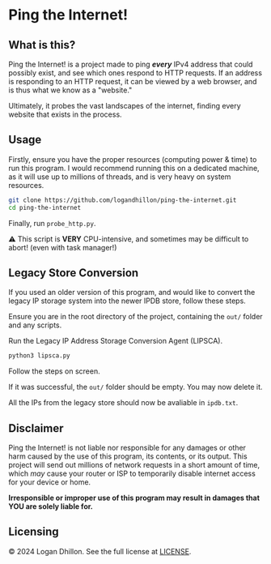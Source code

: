 # Ping the Internet!

## What is this?

Ping the Internet! is a project made to ping ***every*** IPv4 address that could possibly exist, and see which ones respond to HTTP requests.
If an address is responding to an HTTP request, it can be viewed by a web browser, and is thus what we know as a "website."

Ultimately, it probes the vast landscapes of the internet, finding every website that exists in the process.

## Usage

Firstly, ensure you have the proper resources (computing power & time) to run this program. I would recommend running this on a dedicated machine, as it will use up to millions of threads, and is very heavy on system resources.

```sh
git clone https://github.com/logandhillon/ping-the-internet.git
cd ping-the-internet
```

Finally, run `probe_http.py`.

:warning: This script is **VERY** CPU-intensive, and sometimes may be difficult to abort! (even with task manager!)

## Legacy Store Conversion

If you used an older version of this program, and would like to convert the legacy IP storage system into the newer IPDB store, follow these steps.

Ensure you are in the root directory of the project, containing the `out/` folder and any scripts.

Run the Legacy IP Address Storage Conversion Agent (LIPSCA).

```sh
python3 lipsca.py
```

Follow the steps on screen.

If it was successful, the `out/` folder should be empty. You may now delete it.

All the IPs from the legacy store should now be avaliable in `ipdb.txt`.

## Disclaimer

Ping the Internet! is not liable nor responsible for any damages or other harm caused by the use of this program, its contents, or its output. This project will send out millions of network requests in a short amount of time, which *may* cause your router or ISP to temporarily disable internet access for your device or home.

**Irresponsible or improper use of this program may result in damages that YOU are solely liable for.**

## Licensing

© 2024 Logan Dhillon. See the full license at [LICENSE](LICENSE).
